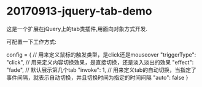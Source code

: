 # 20170913-jquery-tab-demo

这是一个扩展在jQuery上的tab类插件,用面向对象方式开发.

可配置一下工作方式:

config = {
//        用来定义鼠标的触发类型，是click还是mouseover
            "triggerType": "click",
//        用来定义内容切换效果，是直接切换，还是淡入淡出的效果
            "effect": "fade",
//        默认展示第几个tab
            "invoke": 1,
//        用来定义tab的自动切换，当指定了事件间隔，就表示自动切换，并且切换时间为指定的时间间隔
            "auto": false
        }